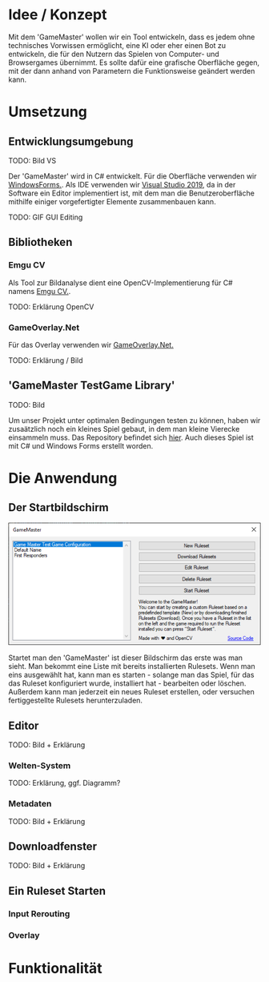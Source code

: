# Idee / Konzept
Mit dem 'GameMaster' wollen wir ein Tool entwickeln, dass es jedem ohne technisches Vorwissen ermöglicht, eine KI oder eher einen Bot zu entwickeln, die für den Nutzern das Spielen von Computer- und Browsergames übernimmt.
Es sollte dafür eine grafische Oberfläche gegen, mit der dann anhand von Parametern die Funktionsweise geändert werden kann.

# Umsetzung

## Entwicklungsumgebung

TODO: Bild VS

Der 'GameMaster' wird in C# entwickelt. Für die Oberfläche verwenden wir [WindowsForms.](https://github.com/dotnet/winforms). Als IDE verwenden wir [Visual Studio 2019](https://visualstudio.microsoft.com/), da in der Software ein Editor implementiert ist, mit dem man die Benutzeroberfläche mithilfe einiger vorgefertigter Elemente zusammenbauen kann.

TODO: GIF GUI Editing

## Bibliotheken

### Emgu CV

Als Tool zur Bildanalyse dient eine OpenCV-Implementierung für C# namens [Emgu CV.](https://github.com/emgucv/emgucv).

TODO: Erklärung OpenCV

### GameOverlay.Net

Für das Overlay verwenden wir [GameOverlay.Net.](https://github.com/michel-pi/GameOverlay.Net)

TODO: Erklärung / Bild

## 'GameMaster TestGame Library'

TODO: Bild

Um unser Projekt unter optimalen Bedingungen testen zu können, haben wir zusaätzlich noch ein kleines Spiel gebaut, in dem man kleine Vierecke einsammeln muss. Das Repository befindet sich [hier](https://github.com/freezernick/gm-test-game-library). Auch dieses Spiel ist mit C# und Windows Forms erstellt worden.

# Die Anwendung

## Der Startbildschirm

![](images/page/main.png)

Startet man den 'GameMaster' ist dieser Bildschirm das erste was man sieht. Man bekommt eine Liste mit bereits installierten Rulesets. Wenn man eins ausgewählt hat, kann man es starten - solange man das Spiel, für das das Ruleset konfiguriert wurde, installiert hat - bearbeiten oder löschen. Außerdem kann man jederzeit ein neues Ruleset erstellen, oder versuchen fertiggestellte Rulesets herunterzuladen. 

## Editor

TODO: Bild + Erklärung

### Welten-System

TODO: Erklärung, ggf. Diagramm?

### Metadaten

TODO: Bild + Erklärung

## Downloadfenster

TODO: Bild + Erklärung 

## Ein Ruleset Starten

### Input Rerouting

### Overlay

# Funktionalität


